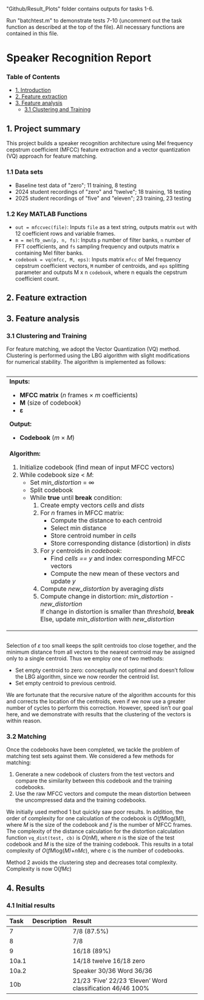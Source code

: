 
"Github/Result_Plots" folder contains outputs for tasks 1-6.

Run "batchtest.m" to demonstrate tests 7-10 (uncomment out the task function as described at the top of the file). All necessary functions are contained in this file.

# Speaker Recognition Report
### Table of Contents  
- [1. Introduction](#1-project-summary)
- [2. Feature extraction](#2-feature-extraction)
- [3. Feature analysis](#3-feature-analysis)
  * [3.1 Clustering and Training](#31-clustering-and-training)




## 1. Project summary
This project builds a speaker recognition architecture using Mel frequency cepstrum coefficient (MFCC) feature extraction and a vector quantization (VQ) approach for feature matching.
### 1.1 Data sets
* Baseline test data of "zero"; 11 training, 8 testing
* 2024 student recordings of "zero" and "twelve"; 18 training, 18 testing
* 2025 student recordings of "five" and "eleven"; 23 training, 23 testing
### 1.2 Key MATLAB Functions
* `out = mfccvec(file)`: Inputs `file` as a text string, outputs matrix `out` with 12 coefficient rows and variable frames.
* `m = melfb_own(p, n, fs)`: Inputs `p` number of filter banks, `n` number of FFT coefficients, and `fs` sampling frequency and outputs matrix `m` containing Mel filter banks.
* `codebook = vq(mfcc, M, eps)`: Inputs matrix `mfcc` of Mel frequency cepstrum coefficient vectors, `M` number of centroids, and `eps` splitting parameter and outputs M x n `codebook`, where n equals the cepstrum coefficient count.


## 2. Feature extraction


## 3. Feature analysis
### 3.1 Clustering and Training

For feature matching, we adopt the Vector Quantization (VQ) method. Clustering is performed using the LBG algorithm with slight modifications for numerical stability. The algorithm is implemented as follows:

<div style="display: flex; justify-content: center;">
<table align="center"">
  <tr>
    <td><b>Inputs:</b>
      <ul>
        <li><b>MFCC matrix</b> (<i>n</i> frames × <i>m</i> coefficients)</li>
        <li><b>M</b> (size of codebook)</li>
        <li><b>ε</b></li>
      </ul>
      <b>Output:</b>
      <ul>
        <li><b>Codebook</b> (<i>m</i> × <i>M</i>)</li>
      </ul>
    </td>
  </tr>
  <tr>
    <td><b>Algorithm:</b>
      <ol>
        <li>Initialize codebook (find mean of input MFCC vectors)</li>
        <li>While codebook size &lt; <i>M</i>:
          <ul>
            <li>Set <i>min_distortion</i> = ∞</li>
            <li>Split codebook
            </li>
            <li>While <b>true</b> until <b>break</b> condition:
              <ol>
                <li>Create empty vectors <i>cells</i> and <i>dists</i></li>
                <li>For <i>n</i> frames in MFCC matrix:
                  <ul>
                    <li>Compute the distance to each centroid</li>
                    <li>Select min distance</li>
                    <li>Store centroid number in <i>cells</i></li>
                    <li>Store corresponding distance (distortion) in <i>dists</i></li>
                  </ul>
                </li>
                <li>For <i>y</i> centroids in <i>codebook</i>:
                  <ul>
                    <li>Find <i>cells == y</i> and index corresponding MFCC vectors</li>
                    <li>Compute the new mean of these vectors and update <i>y</i></li>
                  </ul>
                </li>
                <li>Compute <i>new_distortion</i> by averaging <i>dists</i></li>
                <li>Compute change in distortion: <i>min_distortion</i> - <i>new_distortion</i>
                  <br> If change in distortion is smaller than <i>threshold</i>, <b>break</b>
                  <br> Else, update <i>min_distortion</i> with <i>new_distortion</i>
                </li>
              </ol>
            </li>
          </ul>
        </li>
      </ol>
    </td>
  </tr>
</table>
</div>





Selection of *ε* too small keeps the split centroids too close together, and the minimum distance from all vectors to the nearest centroid may be assigned only to a single centroid. Thus we employ one of two methods:

- Set empty centroid to zero: conceptually not optimal and doesn’t follow the LBG algorithm, since we now reorder the centroid list.  
- Set empty centroid to previous centroid.

We are fortunate that the recursive nature of the algorithm accounts for this and corrects the location of the centroids, even if we now use a greater number of cycles to perform this correction. However, speed isn’t our goal here, and we demonstrate with results that the clustering of the vectors is within reason.

### 3.2 Matching

Once the codebooks have been completed, we tackle the problem of matching test sets against them. We considered a few methods for matching:

1. Generate a new codebook of clusters from the test vectors and compare the similarity between this codebook and the training codebooks.  
2. Use the raw MFCC vectors and compute the mean distortion between the uncompressed data and the training codebooks.

We initially used method 1 but quickly saw poor results. In addition, the order of complexity for one calculation of the codebook is *O*(*fM*log(*M)*), where *M* is the size of the codebook and *f* is the number of MFCC frames. The complexity of the distance calculation for the distortion calculation function `vq_dist(test, cb)` is *O*(*nM*), where *n* is the size of the test codebook and *M* is the size of the training codebook. This results in a total complexity of *O*(*fM*log(*M)*\+*nMc*), where c is the number of codebooks.

Method 2 avoids the clustering step and decreases total complexity. Complexity is now O(*fMc*) 

## 4. Results
### 4.1 Initial results

| Task | Description | Result |
| :---- | :---- | :---- |
| 7 |  | 7/8 (87.5%) |
| 8 |  | 7/8 |
| 9 |  | 16/18 (89%) |
| 10a.1 |  | 14/18 twelve 16/18 zero |
| 10a.2 |  | Speaker 30/36 Word 36/36 |
| 10b |  | 21/23 ‘Five’ 22/23 ‘Eleven’ Word classification 46/46 100% |

